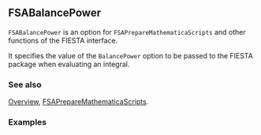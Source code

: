 ## FSABalancePower

`FSABalancePower` is an option for `FSAPrepareMathematicaScripts` and other functions of the FIESTA interface.

It specifies the value of the `BalancePower` option to be passed to the FIESTA package when evaluating an integral.

### See also

[Overview](Extra/FeynHelpers.md), [FSAPrepareMathematicaScripts](FSAPrepareMathematicaScripts.md).

### Examples